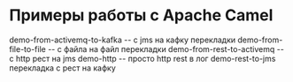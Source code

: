 # Примеры работы с Apache Camel
demo-from-activemq-to-kafka -- c jms на кафку перекладки
demo-from-file-to-file -- с файла на файл перекладки
demo-from-rest-to-activemq -- c http рест на jms
demo-http  -- просто http rest в лог
demo-rest-to-jms перекладка с рест на кафку